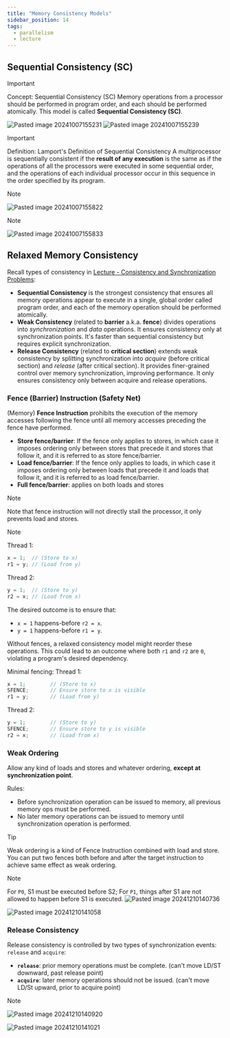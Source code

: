 ```yaml
---
title: "Memory Consistency Models"
sidebar_position: 14
tags:
  - parallelism
  - lecture
---
```


## Sequential Consistency (SC)

> [!IMPORTANT]
> Concept: Sequential Consistency (SC)
> Memory operations from a processor should be performed in program order, and each should be performed atomically. This model is called **Sequential Consistency (SC)**.

![Pasted image 20241007155231](./imgs/Pasted%20image%2020241007155231.png)
![Pasted image 20241007155239](./imgs/Pasted%20image%2020241007155239.png)

> [!IMPORTANT]
> Definition: Lamport's Definition of Sequential Consistency
> A multiprocessor is sequentially consistent if the **result of any execution** is the same as if the operations of all the processors were executed in some sequential order, and the operations of each individual processor occur in this sequence in the order specified by its program.

> [!NOTE]
> ![Pasted image 20241007155822](./imgs/Pasted%20image%2020241007155822.png)

> [!NOTE]
> ![Pasted image 20241007155833](./imgs/Pasted%20image%2020241007155833.png)

## Relaxed Memory Consistency

Recall types of consistency in [Lecture - Consistency and Synchronization Problems](Lecture%20-%20Consistency%20and%20Synchronization%20Problems.md):

- **Sequential Consistency** is the strongest consistency that ensures all memory operations appear to execute in a single, global order called program order, and each of the memory operation should be performed atomically.
- **Weak Consistency** (related to **barrier** a.k.a. **fence**) divides operations into _synchronization_ and _data_ operations. It ensures consistency only at synchronization points. It's faster than sequential consistency but requires explicit synchronization.
- **Release Consistency** (related to **critical section**) extends weak consistency by splitting synchronization into _acquire_ (before critical section) and _release_ (after critical section). It provides finer-grained control over memory synchronization, improving performance. It only ensures consistency only between acquire and release operations.

### Fence (Barrier) Instruction (Safety Net)

(Memory) **Fence Instruction** prohibits the execution of the memory accesses following the fence until all memory accesses preceding the fence have performed.

- **Store fence/barrier**: If the fence only applies to stores, in which case it imposes ordering only between stores that precede it and stores that follow it, and it is referred to as store fence/barrier.
- **Load fence/barrier**: If the fence only applies to loads, in which case it imposes ordering only between loads that precede it and loads that follow it, and it is referred to as load fence/barrier.
- **Full fence/barrier**: applies on both loads and stores

> [!NOTE]
> Note that fence instruction will not directly stall the processor, it only prevents load and stores.

> [!NOTE]
> Thread 1:
>
> ```c
> x = 1;  // (Store to x)
> r1 = y; // (Load from y)
> ```
>
> Thread 2:
>
> ```c
> y = 1;  // (Store to y)
> r2 = x; // (Load from x)
> ```
>
> The desired outcome is to ensure that:
>
> - `x = 1` happens-before `r2 = x`.
> - `y = 1` happens-before `r1 = y`.
>
> Without fences, a relaxed consistency model might reorder these operations. This could lead to an outcome where both `r1` and `r2` are `0`, violating a program's desired dependency.
>
> Minimal fencing:
> Thread 1:
>
> ```c
> x = 1;        // (Store to x)
> SFENCE;       // Ensure store to x is visible
> r1 = y;       // (Load from y)
> ```
>
> Thread 2:
>
> ```c
> y = 1;        // (Store to y)
> SFENCE;       // Ensure store to y is visible
> r2 = x;       // (Load from x)
> ```

### Weak Ordering

Allow any kind of loads and stores and whatever ordering, **except at synchronization point**.

Rules:

- Before synchronization operation can be issued to memory, all previous memory ops must be performed.
- No later memory operations can be issued to memory until synchronization operation is performed.

> [!TIP]
> Weak ordering is a kind of Fence Instruction combined with load and store.
> You can put two fences both before and after the target instruction to achieve same effect as weak ordering.

> [!NOTE]
> For `P0`, S1 must be executed before S2; For `P1`, things after S1 are not allowed to happen before S1 is executed.
> ![Pasted image 20241210140736](./imgs/Pasted%20image%2020241210140736.png)

![Pasted image 20241210141058](./imgs/Pasted%20image%2020241210141058.png)

### Release Consistency

Release consistency is controlled by two types of synchronization events: `release` and `acquire`:

- **`release`**: prior memory operations must be complete. (can't move LD/ST downward, past release point)
- **`acquire`**: later memory operations should not be issued. (can't move LD/St upward, prior to acquire point)

> [!NOTE]
> ![Pasted image 20241210140920](./imgs/Pasted%20image%2020241210140920.png)

![Pasted image 20241210141021](./imgs/Pasted%20image%2020241210141021.png)
